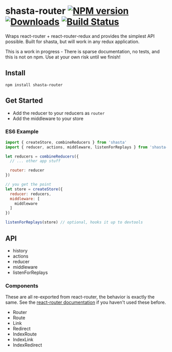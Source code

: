 # shasta-router [![NPM version][npm-image]][npm-url] [![Downloads][downloads-image]][npm-url] [![Build Status][travis-image]][travis-url]

Wraps react-router + react-router-redux and provides the simplest API possible. Built for shasta, but will work in any redux application.

This is a work in progress - There is sparse documentation, no tests, and this is not on npm. Use at your own risk until we finish!

## Install

```
npm install shasta-router
```

## Get Started

- Add the reducer to your reducers as `router`
- Add the middleware to your store

### ES6 Example

```js
import { createStore, combineReducers } from 'shasta'
import { reducer, actions, middleware, listenForReplays } from 'shasta-router'

let reducers = combineReducers({
  // ... other app stuff

  router: reducer
})

// you get the point
let store = createStore({
  reducer: reducers,
  middleware: [
    middleware
  ]
})

listenForReplays(store) // optional, hooks it up to devtools
```

## API

- history
- actions
- reducer
- middleware
- listenForReplays

### Components

These are all re-exported from react-router, the behavior is exactly the same. See the [react-router documentation](https://github.com/rackt/react-router/tree/master/docs) if you haven't used these before.

- Router
- Route
- Link
- Redirect
- IndexRoute
- IndexLink
- IndexRedirect

[downloads-image]: http://img.shields.io/npm/dm/shasta-router.svg
[npm-url]: https://npmjs.org/package/shasta-router
[npm-image]: http://img.shields.io/npm/v/shasta-router.svg

[travis-url]: https://travis-ci.org/shastajs/shasta-router
[travis-image]: https://travis-ci.org/shastajs/shasta-router.png?branch=master
